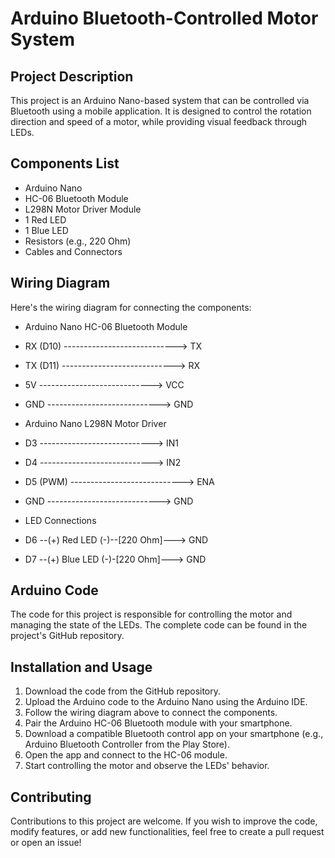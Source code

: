 # Arduino Bluetooth-Controlled Motor System

## Project Description

This project is an Arduino Nano-based system that can be controlled via Bluetooth using a mobile application. It is designed to control the rotation direction and speed of a motor, while providing visual feedback through LEDs.

## Components List

- Arduino Nano
- HC-06 Bluetooth Module
- L298N Motor Driver Module
- 1 Red LED
- 1 Blue LED
- Resistors (e.g., 220 Ohm)
- Cables and Connectors

## Wiring Diagram

Here's the wiring diagram for connecting the components:

- Arduino Nano HC-06 Bluetooth Module
- RX (D10) ----------------------------> TX
- TX (D11) ----------------------------> RX
- 5V ----------------------------> VCC
- GND ----------------------------> GND

- Arduino Nano L298N Motor Driver
- D3 ----------------------------> IN1
- D4 ----------------------------> IN2
- D5 (PWM) ----------------------------> ENA
- GND ----------------------------> GND

- LED Connections
- D6 --(+) Red LED (-)--[220 Ohm]---> GND
- D7 --(+) Blue LED (-)-[220 Ohm]---> GND


## Arduino Code

The code for this project is responsible for controlling the motor and managing the state of the LEDs. The complete code can be found in the project's GitHub repository.

## Installation and Usage

1. Download the code from the GitHub repository.
2. Upload the Arduino code to the Arduino Nano using the Arduino IDE.
3. Follow the wiring diagram above to connect the components.
4. Pair the Arduino HC-06 Bluetooth module with your smartphone.
5. Download a compatible Bluetooth control app on your smartphone (e.g., Arduino Bluetooth Controller from the Play Store).
6. Open the app and connect to the HC-06 module.
7. Start controlling the motor and observe the LEDs' behavior.

## Contributing

Contributions to this project are welcome. If you wish to improve the code, modify features, or add new functionalities, feel free to create a pull request or open an issue!
